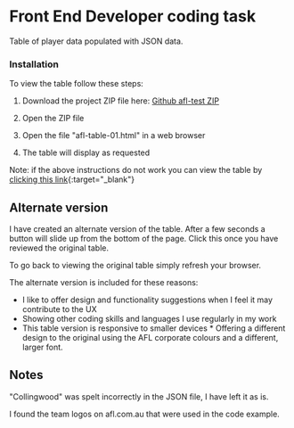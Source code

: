 # Front End Developer coding task

Table of player data populated with JSON data.

### Installation

To view the table follow these steps:

1. Download the project ZIP file here: [Github afl-test ZIP](https://github.com/andrew-mcdougal/afl-test/archive/master.zip)

2. Open the ZIP file

3. Open the file "afl-table-01.html" in a web browser

4. The table will display as requested

Note: if the above instructions do not work you can view the table by [clicking this link](http://ontrendwebsites.com/afl-test/afl-table-01.html){:target="_blank"}


## Alternate version

I have created an alternate version of the table. After a few seconds a button will slide up from the bottom of the page. Click this once you have reviewed the original table.

To go back to viewing the original table simply refresh your browser.

The alternate version is included for these reasons:

* I like to offer design and functionality suggestions when I feel it may contribute to the UX
* Showing other coding skills and languages I use regularly in my work
* This table version is responsive to smaller devices
* Offering a different design to the original using the AFL corporate colours and a different, larger font.

## Notes

"Collingwood" was spelt incorrectly in the JSON file, I have left it as is.

I found the team logos on afl.com.au that were used in the code example.